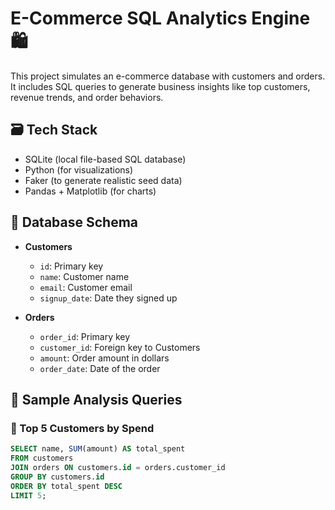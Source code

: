 # E-Commerce SQL Analytics Engine 🛍️

This project simulates an e-commerce database with customers and orders. It includes SQL queries to generate business insights like top customers, revenue trends, and order behaviors.

## 🗃️ Tech Stack
- SQLite (local file-based SQL database)
- Python (for visualizations)
- Faker (to generate realistic seed data)
- Pandas + Matplotlib (for charts)

## 📐 Database Schema

- **Customers**
  - `id`: Primary key
  - `name`: Customer name
  - `email`: Customer email
  - `signup_date`: Date they signed up

- **Orders**
  - `order_id`: Primary key
  - `customer_id`: Foreign key to Customers
  - `amount`: Order amount in dollars
  - `order_date`: Date of the order

## 🧪 Sample Analysis Queries

### 🔹 Top 5 Customers by Spend
```sql
SELECT name, SUM(amount) AS total_spent
FROM customers
JOIN orders ON customers.id = orders.customer_id
GROUP BY customers.id
ORDER BY total_spent DESC
LIMIT 5;
